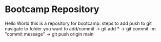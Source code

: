 # Bootcamp Repository
Hello World this is a repository for bootcamp.
steps to add push to git
navigate to folder you want to add/commit -> git add * -> git commit -m "commit message" -> git push origin main